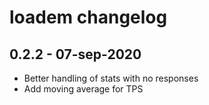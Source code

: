 # loadem changelog

## 0.2.2 - 07-sep-2020

- Better handling of stats with no responses
- Add moving average for TPS
